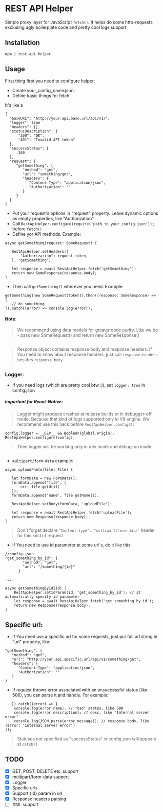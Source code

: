 # REST API Helper
Simple proxy layer for JavaScript `fetch()`. It helps do some http-requests excluding ugly boilerplate code and pretty cool logs support
## Installation
    npm i rest-api-helper
## Usage
First thing first you need to configure helper.   
  - Create your_config_name.json.
  - Define basic things for fetch:
  
  It's like a
  ```
{
    "baseURL": "http://your.api.base.url/api/v1/",
    "logger": true
    "headers": {},
    "statusDescription": {
        "200": "OK",
        "401": "Invalid API token"
    },
    "successStatus": [
        200
    ],
    "request": {
       "getSomething": {
          "method": "get",
          "url": "something/get",
          "headers": {
             "Content-Type": "application/json",
             "Authorization": ""
          }
       }
    }
}
```
 - Put your request's options in "request" property. 
 Leave dynamic options as empty properties, like "Authorization".
 - Call `RestApiHelper.configure(require('path_to_your_config.json'));` before `fetch()`
 - Define yor API methods. Example:
 ```
async getSomething(request: SomeRequest) {

	RestApiHelper.setHeaders({
		"Authorization": request.token,
	}, 'getSomething');
	
	let response = await RestApiHelper.fetch('getSomething');
	return new SomeResponse(response.body);
}
```
 - Then call `getSomething()` wherever you need. Example:
 ```
getSomething(new SomeRequest(token)).then((response: SomeResponse) => {
	// do something
}).catch((error) => console.log(error));
```
#### Note:
> We recommend using data models for greater code purity. Like we do - pass new SomeRequest() and return new SomeResponse()

##
> Response object contains response body and response headers. If You need to know about response headers, just call `response.headers` besides `response.body`
##
### Logger:
 - If you need logs (which are pretty cool btw :)), set `logger: true` in config.json
##### Important for React-Native:
> Logger might produce crashes at release builds or in debugger-off mode. 
Because that kind of logs supported only in V8 engine. We recommend use this hack before `RestApiHelper.config()`:
```
config.logger = __DEV__ && Boolean(global.origin);
RestApiHelper.configure(config);
```
> Then logger will be working only in dev mode and debug-on mode
##
 - `multipart/form-data` example:
 ```
async uploadPhoto(file: File) {

    let formData = new FormData();
    formData.append('file', {
        uri: file.getUri()
    });
    formData.append('name', file.getName());
    
    RestApiHelper.setBody(formData, 'uploadFile');
    
    let response = await RestApiHelper.fetch('uploadFile');
    return new Response(response.body);
}
```
> Don't forget declare `"Content-type": "multipart/form-data"` header for this kind of request
- if You need to use id parameter at some url's, do it like this:
```
//config.json
"get_something_by_id": {
        "method": "get",
        "url": "/something/{id}"
      }
      
...

async getSomethingById(id) {
    RestApiHelper.setIdParam(id, 'get_something_by_id'); // it automatically specify id parameter
    let response = await RestApiHelper.fetch('get_something_by_id');
    return new Response(response.body);
}
```
## Specific url:
- If You need use a specific url for some requests, 
just put full url string in "url" property, like:
```
"getSomething": {
   "method": "get",
   "url": "http://your.api.specific.url/api/v1/something/get",
   "headers": {
      "Content-Type": "application/json",
      "Authorization": ""
   }
}
```
- If request throws error associated with an unsuccessful status (like 500), you can parse it and handle. For example:
```
...}).catch((error) => {
    console.log(error.name); // "bad" status, like 500
    console.log(error.description); // desc, like "Internal server error"
    console.log(JSON.parse(error.message)); // response body, like {error: 'Internal server error'}
});
```
> Statuses not specified as "successStatus" in config.json will appears at `catch()` 

## TODO

- [X] GET, POST, DELETE etc. support
- [X] multipart/form-data support
- [X] Logger
- [X] Specific urls
- [X] Support {id} param in url
- [X] Response headers parsing
- [ ] XML support

